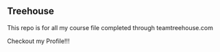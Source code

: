 ## Treehouse

This repo is for all my course file completed through teamtreehouse.com

Checkout my Profile!!!
